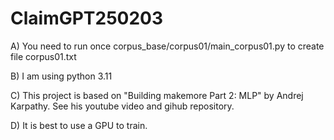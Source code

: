 # ClaimGPT250203

A) You need to run once corpus_base/corpus01/main_corpus01.py to create file corpus01.txt

B) I am using python 3.11

C) This project is based on "Building makemore Part 2: MLP" by Andrej Karpathy.
See his youtube video and gihub repository.

D) It is best to use a GPU to train.

